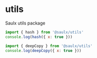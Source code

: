 # utils

Saulx utils package

```javascript
import { hash } from '@saulx/utils'
console.log(hash({ x: true }))
```

```javascript
import { deepCopy } from '@saulx/utils'
console.log(deepCopy({ x: true }))
```
